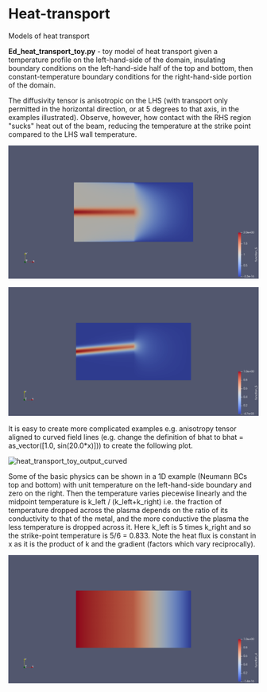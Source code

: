 # Heat-transport
Models of heat transport

**Ed_heat_transport_toy.py** - toy model of heat transport given a temperature profile on the left-hand-side of the domain, insulating boundary conditions on the left-hand-side half of the top and bottom, then constant-temperature boundary conditions for the right-hand-side portion of the domain.

The diffusivity tensor is anisotropic on the LHS (with transport only permitted in the horizontal direction, or at 5 degrees to that axis, in the examples illustrated).  Observe, however, how contact with the RHS region "sucks" heat out of the beam, reducing the temperature at the strike point compared to the LHS wall temperature.

![heat_transport_toy_output](png/Ed_heat_transport_toy_output.png "Output of heat transport toy for anisotropic (50,0) on LHS and isotropic (1,1) on RHS.")

![heat_transport_toy_output_5deg](png/Ed_heat_transport_toy_output_5deg.png "Output of heat transport toy as above, with anisotropic diffusion axis aligned at 5 deg to the horizontal (note the LHS temperature profile has been adjusted to a baseline of zero to avoid boundary artifacts)).")

It is easy to create more complicated examples e.g. anisotropy tensor aligned to curved field lines (e.g. change the definition of bhat to bhat = as_vector([1.0, sin(20.0*x)])) to create the following plot.

![heat_transport_toy_output_curved](png/Ed_heat_transport_toy_output__curved.png "Output of heat transport toy with anisotropy aligned to curved field lines.")

Some of the basic physics can be shown in a 1D example (Neumann BCs top and bottom) with unit temperature on the left-hand-side boundary and zero on the right.  Then the temperature varies piecewise linearly and the midpoint temperature is k_left / (k_left+k_right) i.e. the fraction of temperature dropped across the plasma depends on the ratio of its conductivity to that of the metal, and the more conductive the plasma the less temperature is dropped across it. Here k_left is 5 times k_right and so the strike-point temperature is 5/6 = 0.833.  Note the heat flux is constant in x as it is the product of k and the gradient (factors which vary reciprocally).

![heat_transport_toy_output_1d](png/Ed_heat_transport_toy_output_1d.png "Output of heat transport toy for 1D scenario with k=5 on the left half and 1 on the right.")
